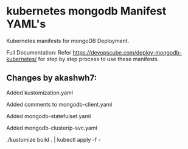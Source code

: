 # kubernetes mongodb Manifest YAML's

Kubernetes manifests for mongoDB Deployment.

Full Documentation: Refer https://devopscube.com/deploy-mongodb-kubernetes/ for step by step process to use these manifests.


## Changes by akashwh7:
Added kustomization.yaml

Added comments to mongodb-client.yaml

Added mongodb-statefulset.yaml

Added mongodb-clusterip-svc.yaml

./kustomize build . | kubectl apply -f -
